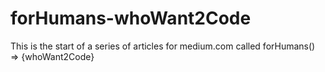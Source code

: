 # forHumans-whoWant2Code
This is the start of a series of articles for medium.com called forHumans() => {whoWant2Code}
